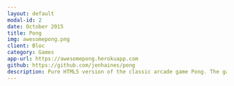 ```yaml
---
layout: default
modal-id: 2
date: October 2015
title: Pong
img: awesomepong.png
client: Bloc
category: Games
app-url: https://awesomepong.herokuapp.com
github: https://github.com/jenhaines/pong
description: Pure HTML5 version of the classic arcade game Pong. The game is for one player versus an AI player.
---
```

